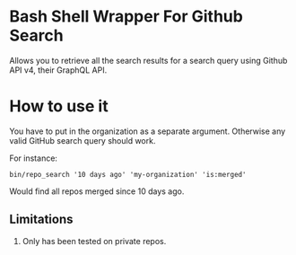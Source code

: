 # Bash Shell Wrapper For Github Search

Allows you to retrieve all the search results for a search query
using Github API v4, their GraphQL API.

# How to use it

You have to put in the organization as a separate argument. Otherwise
any valid GitHub search query should work.

For instance:

    bin/repo_search '10 days ago' 'my-organization' 'is:merged'

Would find all repos merged since 10 days ago.

## Limitations

1. Only has been tested on private repos.

